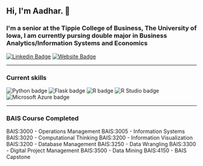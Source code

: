 ## Hi, I'm Aadhar. :wave:

### I'm a senior at the Tippie College of Business, The University of Iowa, I am currently pursing double major in Business Analytics/Information Systems and Economics

[![Linkedin Badge](https://img.shields.io/badge/-LinkedIn-0e76a8?style=flat-square&logo=Linkedin&logoColor=white)](https://www.linkedin.com/in/aadhar-agarwal-92a154222/) [![Website Badge](https://img.shields.io/badge/Website-3b5998?style=flat-square&logo=google-chrome&logoColor=white)](https://www.aadharagarwal.me/)

---  

### Current skills
![Python badge](https://img.shields.io/static/v1?message=Python&logo=Python&labelColor=3776AB&color=3776AB&logoColor=white&label=%20&style=for-the-badge) ![Flask badge](https://img.shields.io/static/v1?message=Flask&logo=Flask&logoColor=000&label&style=for-the-badge&color=eee) ![R badge](https://img.shields.io/static/v1?message=R%20programming&logo=R&logoColor=3776AB&label&style=for-the-badge&color=eee) ![R Studio badge](https://img.shields.io/static/v1?message=R%20Studio&logo=RStudio&labelColor=75AADB&color=75AADB&logoColor=white&label=%20&style=for-the-badge) ![Microsoft Azure badge](https://img.shields.io/static/v1?message=Azure&logo=Microsoft%20Azure&labelColor=0078D4&color=0078D4&logoColor=white&label=%20&style=for-the-badge) 

---

### BAIS Course Completed
BAIS:3000 - Operations Management
BAIS:3005 - Information Systems
BAIS:3020 - Computational Thinking
BAIS:3200 - Information Visualization
BAIS:3200 - Database Management 
BAIS:3250 - Data Wrangling
BAIS:3300 - Digital Project Management
BAIS:3500 - Data Mining
BAIS:4150 - BAIS Capstone
